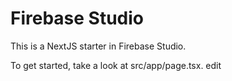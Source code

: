 # Firebase Studio

This is a NextJS starter in Firebase Studio.

To get started, take a look at src/app/page.tsx.
edit

